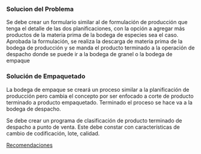 ### Solucion del Problema

Se debe crear un formulario similar al de formulación de producción que tenga el detalle de las dos planificaciones, con la opción a agregar más productos de la materia prima
de la bodega de especies sea el caso.  Aprobada la formulación, se realiza la descarga de materia prima de la bodega de producción y se manda el producto terminado a la operación
de despacho donde se puede ir a la bodega de granel o la bodega de empaque

### Solución de Empaquetado
La bodega de empaque se creará un proceso similar a la planificación de producción pero cambia el concepto por ser enfocado a corte de producto terminado a producto empaquetado.
Terminado el proceso se hace va a la bodega de despacho. 

Se debe crear un programa de clasificación de producto terminado de despacho a punto de venta. Este debe constar con características de cambio de codificación, lote, calidad. 

[Recomendaciones](#recomendaciones.md) 
